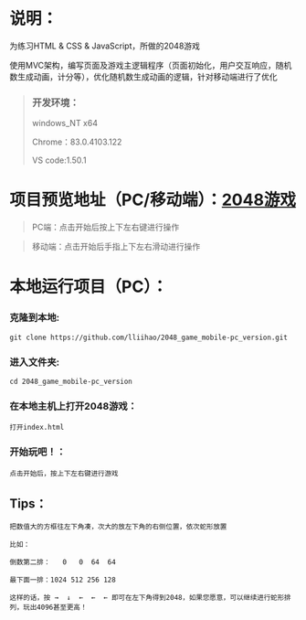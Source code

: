 # 说明：

 为练习HTML & CSS & JavaScript，所做的2048游戏

使用MVC架构，编写页面及游戏主逻辑程序（页面初始化，用户交互响应，随机数生成动画，计分等），优化随机数生成动画的逻辑，针对移动端进行了优化


> 
>### 开发环境：
>  
>  windows_NT x64 
>  
>  Chrome：83.0.4103.122
>  
>  VS code:1.50.1

# 项目预览地址（PC/移动端）：[2048游戏](http://game_2048.droppages.com/)
>PC端：点击开始后按上下左右键进行操作

>移动端：点击开始后手指上下左右滑动进行操作

# 本地运行项目（PC）：


### 克隆到本地:		
	git clone https://github.com/lliihao/2048_game_mobile-pc_version.git


### 进入文件夹:		
	cd 2048_game_mobile-pc_version


### 在本地主机上打开2048游戏：
	打开index.html


### 开始玩吧！：
	点击开始后，按上下左右键进行游戏


## Tips：

	把数值大的方框往左下角凑，次大的放左下角的右侧位置，依次蛇形放置
	
	比如：
	
	倒数第二排：   0   0  64  64
	
	最下面一排：1024 512 256 128
	
	这样的话，按 →  ↓  ←  ←  ← 即可在左下角得到2048，如果您愿意，可以继续进行蛇形排列，玩出4096甚至更高！
	
	
